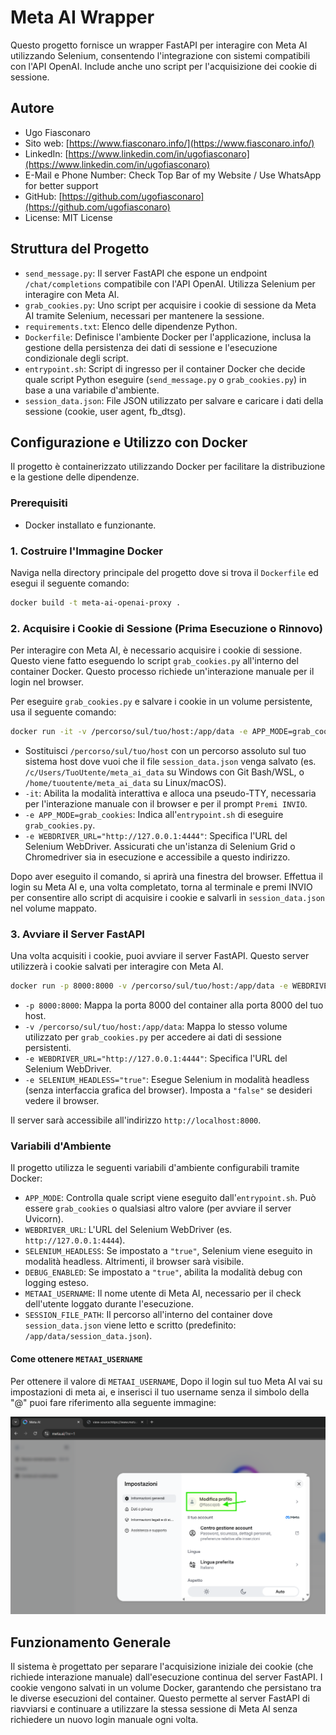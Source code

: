 # Meta AI Wrapper

Questo progetto fornisce un wrapper FastAPI per interagire con Meta AI utilizzando Selenium, consentendo l'integrazione con sistemi compatibili con l'API OpenAI. Include anche uno script per l'acquisizione dei cookie di sessione.

## Autore

- Ugo Fiasconaro
- Sito web: [https://www.fiasconaro.info/](https://www.fiasconaro.info/)
- LinkedIn: [https://www.linkedin.com/in/ugofiasconaro](https://www.linkedin.com/in/ugofiasconaro)
- E-Mail e Phone Number:  Check Top Bar of my Website / Use WhatsApp for better support
- GitHub: [https://github.com/ugofiasconaro](https://github.com/ugofiasconaro)
- License: MIT License

## Struttura del Progetto

- `send_message.py`: Il server FastAPI che espone un endpoint `/chat/completions` compatibile con l'API OpenAI. Utilizza Selenium per interagire con Meta AI.
- `grab_cookies.py`: Uno script per acquisire i cookie di sessione da Meta AI tramite Selenium, necessari per mantenere la sessione.
- `requirements.txt`: Elenco delle dipendenze Python.
- `Dockerfile`: Definisce l'ambiente Docker per l'applicazione, inclusa la gestione della persistenza dei dati di sessione e l'esecuzione condizionale degli script.
- `entrypoint.sh`: Script di ingresso per il container Docker che decide quale script Python eseguire (`send_message.py` o `grab_cookies.py`) in base a una variabile d'ambiente.
- `session_data.json`: File JSON utilizzato per salvare e caricare i dati della sessione (cookie, user agent, fb_dtsg).

## Configurazione e Utilizzo con Docker

Il progetto è containerizzato utilizzando Docker per facilitare la distribuzione e la gestione delle dipendenze.

### Prerequisiti

- Docker installato e funzionante.

### 1. Costruire l'Immagine Docker

Naviga nella directory principale del progetto dove si trova il `Dockerfile` ed esegui il seguente comando:

```bash
docker build -t meta-ai-openai-proxy .
```

### 2. Acquisire i Cookie di Sessione (Prima Esecuzione o Rinnovo)

Per interagire con Meta AI, è necessario acquisire i cookie di sessione. Questo viene fatto eseguendo lo script `grab_cookies.py` all'interno del container Docker. Questo processo richiede un'interazione manuale per il login nel browser.

Per eseguire `grab_cookies.py` e salvare i cookie in un volume persistente, usa il seguente comando:

```bash
docker run -it -v /percorso/sul/tuo/host:/app/data -e APP_MODE=grab_cookies -e WEBDRIVER_URL="http://127.0.0.1:4444" -e METAAI_USERNAME="fiascojob" meta-ai-openai-proxy
```

- Sostituisci `/percorso/sul/tuo/host` con un percorso assoluto sul tuo sistema host dove vuoi che il file `session_data.json` venga salvato (es. `/c/Users/TuoUtente/meta_ai_data` su Windows con Git Bash/WSL, o `/home/tuoutente/meta_ai_data` su Linux/macOS).
- `-it`: Abilita la modalità interattiva e alloca una pseudo-TTY, necessaria per l'interazione manuale con il browser e per il prompt `Premi INVIO`.
- `-e APP_MODE=grab_cookies`: Indica all'`entrypoint.sh` di eseguire `grab_cookies.py`.
- `-e WEBDRIVER_URL="http://127.0.0.1:4444"`: Specifica l'URL del Selenium WebDriver. Assicurati che un'istanza di Selenium Grid o Chromedriver sia in esecuzione e accessibile a questo indirizzo.

Dopo aver eseguito il comando, si aprirà una finestra del browser. Effettua il login su Meta AI e, una volta completato, torna al terminale e premi INVIO per consentire allo script di acquisire i cookie e salvarli in `session_data.json` nel volume mappato.

### 3. Avviare il Server FastAPI

Una volta acquisiti i cookie, puoi avviare il server FastAPI. Questo server utilizzerà i cookie salvati per interagire con Meta AI.

```bash
docker run -p 8000:8000 -v /percorso/sul/tuo/host:/app/data -e WEBDRIVER_URL="http://127.0.0.1:4444" -e SELENIUM_HEADLESS="true" -e METAAI_USERNAME="fiascojob" meta-ai-openai-proxy
```

- `-p 8000:8000`: Mappa la porta 8000 del container alla porta 8000 del tuo host.
- `-v /percorso/sul/tuo/host:/app/data`: Mappa lo stesso volume utilizzato per `grab_cookies.py` per accedere ai dati di sessione persistenti.
- `-e WEBDRIVER_URL="http://127.0.0.1:4444"`: Specifica l'URL del Selenium WebDriver.
- `-e SELENIUM_HEADLESS="true"`: Esegue Selenium in modalità headless (senza interfaccia grafica del browser). Imposta a `"false"` se desideri vedere il browser.

Il server sarà accessibile all'indirizzo `http://localhost:8000`.

### Variabili d'Ambiente

Il progetto utilizza le seguenti variabili d'ambiente configurabili tramite Docker:

- `APP_MODE`: Controlla quale script viene eseguito dall'`entrypoint.sh`. Può essere `grab_cookies` o qualsiasi altro valore (per avviare il server Uvicorn).
- `WEBDRIVER_URL`: L'URL del Selenium WebDriver (es. `http://127.0.0.1:4444`).
- `SELENIUM_HEADLESS`: Se impostato a `"true"`, Selenium viene eseguito in modalità headless. Altrimenti, il browser sarà visibile.
- `DEBUG_ENABLED`: Se impostato a `"true"`, abilita la modalità debug con logging esteso.
- `METAAI_USERNAME`: Il nome utente di Meta AI, necessario per il check dell'utente loggato durante l'esecuzione.
- `SESSION_FILE_PATH`: Il percorso all'interno del container dove `session_data.json` viene letto e scritto (predefinito: `/app/data/session_data.json`).

#### Come ottenere `METAAI_USERNAME`

Per ottenere il valore di `METAAI_USERNAME`, Dopo il login sul tuo Meta AI vai su impostazioni di meta ai, e inserisci il tuo username senza il simbolo della "@" puoi fare riferimento alla seguente immagine:


![Puoi trovare il tuo Meta AI Username dopo il login andando su impostazioni ](Doc_Meta-AI-Wrapper_Username.png)



## Funzionamento Generale

Il sistema è progettato per separare l'acquisizione iniziale dei cookie (che richiede interazione manuale) dall'esecuzione continua del server FastAPI. I cookie vengono salvati in un volume Docker, garantendo che persistano tra le diverse esecuzioni del container. Questo permette al server FastAPI di riavviarsi e continuare a utilizzare la stessa sessione di Meta AI senza richiedere un nuovo login manuale ogni volta.